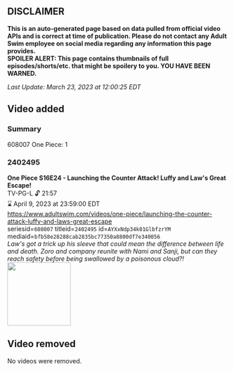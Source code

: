## DISCLAIMER
**This is an auto-generated page based on data pulled from official video APIs and is correct at time of publication. Please do not contact any Adult Swim employee on social media regarding any information this page provides.**  
**SPOILER ALERT: This page contains thumbnails of full episodes/shorts/etc. that might be spoilery to you. YOU HAVE BEEN WARNED.**  

_Last Update: March 23, 2023 at 12:00:25 EDT_
## Video added
### Summary
608007 One Piece: 1  
### 2402495
**One Piece S16E24 - Launching the Counter Attack! Luffy and Law's Great Escape!**  
TV-PG-L 🔓 21:57  
⌛ April 9, 2023 at 23:59:00 EDT  
https://www.adultswim.com/videos/one-piece/launching-the-counter-attack-luffy-and-laws-great-escape  
seriesid=`608007` titleid=`2402495` id=`AYXxNdp34k01GlbfzrYM` mediaid=`bfb58e28288cab2835bc77350a8800df7e340056`  
_Law's got a trick up his sleeve that could mean the difference between life and death. Zoro and company reunite with Nami and Sanji, but can they reach safety before being swallowed by a poisonous cloud?!_  
<a href="https://media.cdn.adultswim.com/uploads/20230128/thumbnails/2_23128180402-OnePieceStill001tiny.png"><img src="https://media.cdn.adultswim.com/uploads/20230128/thumbnails/2_23128180402-OnePieceStill001tiny.png" height="144px" /></a>
## Video removed
No videos were removed.  
